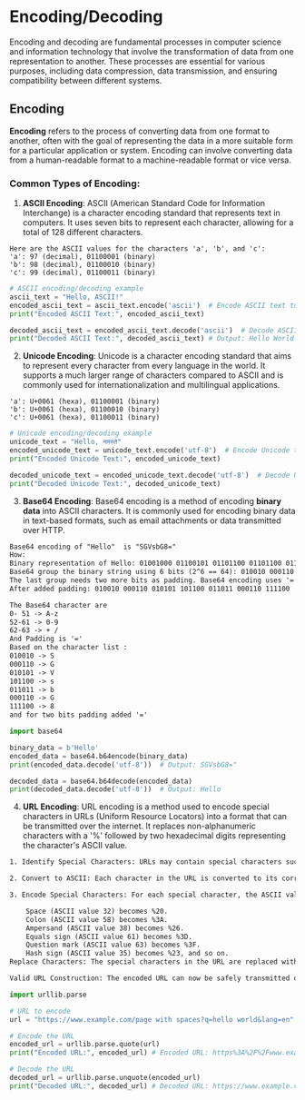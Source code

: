 # Encoding/Decoding

Encoding and decoding are fundamental processes in computer science and information technology that involve the transformation of data from one representation to another. These processes are essential for various purposes, including data compression, data transmission, and ensuring compatibility between different systems.

## Encoding

**Encoding** refers to the process of converting data from one format to another, often with the goal of representing the data in a more suitable form for a particular application or system. Encoding can involve converting data from a human-readable format to a machine-readable format or vice versa. 

### Common Types of Encoding:

1. **ASCII Encoding**: ASCII (American Standard Code for Information Interchange) is a character encoding standard that represents text in computers. It uses seven bits to represent each character, allowing for a total of 128 different characters.

```text
Here are the ASCII values for the characters 'a', 'b', and 'c':
'a': 97 (decimal), 01100001 (binary)
'b': 98 (decimal), 01100010 (binary)
'c': 99 (decimal), 01100011 (binary)
```
```python
# ASCII encoding/decoding example
ascii_text = "Hello, ASCII!"
encoded_ascii_text = ascii_text.encode('ascii')  # Encode ASCII text to ASCII byte string
print("Encoded ASCII Text:", encoded_ascii_text)

decoded_ascii_text = encoded_ascii_text.decode('ascii')  # Decode ASCII byte string to ASCII text
print("Decoded ASCII Text:", decoded_ascii_text) # Output: Hello World!
```
2. **Unicode Encoding**: Unicode is a character encoding standard that aims to represent every character from every language in the world. It supports a much larger range of characters compared to ASCII and is commonly used for internationalization and multilingual applications.
```text
'a': U+0061 (hexa), 01100001 (binary)
'b': U+0061 (hexa), 01100010 (binary)
'c': U+0061 (hexa), 01100011 (binary)
```
```python
# Unicode encoding/decoding example
unicode_text = "Hello, नमस्ते"
encoded_unicode_text = unicode_text.encode('utf-8')  # Encode Unicode text to UTF-8 byte string
print("Encoded Unicode Text:", encoded_unicode_text)

decoded_unicode_text = encoded_unicode_text.decode('utf-8')  # Decode UTF-8 byte string to Unicode text
print("Decoded Unicode Text:", decoded_unicode_text)
```
3. **Base64 Encoding**: Base64 encoding is a method of encoding **binary data** into ASCII characters. It is commonly used for encoding binary data in text-based formats, such as email attachments or data transmitted over HTTP.
```html
Base64 encoding of "Hello"  is "SGVsbG8="
How: 
Binary representation of Hello: 01001000 01100101 01101100 01101100 01101111
Base64 group the binary string using 6 bits (2^6 == 64): 010010 000110 010101 101100 011011 000110 1111 
The last group needs two more bits as padding. Base64 encoding uses '=' at the end to identify if it needs padding. Each '=' adds 2 padding bits.
After added padding: 010010 000110 010101 101100 011011 000110 111100

The Base64 character are 
0- 51 -> A-z
52-61 -> 0-9
62-63 -> + /
And Padding is '='
Based on the character list : 
010010 -> S
000110 -> G
010101 -> V
101100 -> s
011011 -> b
000110 -> G
111100 -> 8
and for two bits padding added '='
```
```python
import base64

binary_data = b'Hello'
encoded_data = base64.b64encode(binary_data)
print(encoded_data.decode('utf-8'))  # Output: SGVsbG8="

decoded_data = base64.b64decode(encoded_data)
print(decoded_data.decode('utf-8'))  # Output: Hello
```
4. **URL Encoding**: URL encoding is a method used to encode special characters in URLs (Uniform Resource Locators) into a format that can be transmitted over the internet. It replaces non-alphanumeric characters with a '%' followed by two hexadecimal digits representing the character's ASCII value.

```html
1. Identify Special Characters: URLs may contain special characters such as spaces, punctuation marks, and non-alphanumeric characters like &, =, ?, #, etc.

2. Convert to ASCII: Each character in the URL is converted to its corresponding ASCII value.

3. Encode Special Characters: For each special character, the ASCII value is represented in hexadecimal format and prefixed with a percent sign %. For example:

    Space (ASCII value 32) becomes %20.
    Colon (ASCII value 58) becomes %3A.
    Ampersand (ASCII value 38) becomes %26.
    Equals sign (ASCII value 61) becomes %3D.
    Question mark (ASCII value 63) becomes %3F.
    Hash sign (ASCII value 35) becomes %23, and so on.
Replace Characters: The special characters in the URL are replaced with their percent-encoded representations.

Valid URL Construction: The encoded URL can now be safely transmitted over the internet without being misinterpreted. When a web server receives the URL, it automatically decodes the percent-encoded characters to reconstruct the original URL.
```
```python
import urllib.parse

# URL to encode
url = "https://www.example.com/page with spaces?q=hello world&lang=en"

# Encode the URL
encoded_url = urllib.parse.quote(url)
print("Encoded URL:", encoded_url) # Encoded URL: https%3A%2F%2Fwww.example.com%2Fpage%20with%20spaces%3Fq%3Dhello%20world%26lang%3Den

# Decode the URL
decoded_url = urllib.parse.unquote(encoded_url)
print("Decoded URL:", decoded_url) # Decoded URL: https://www.example.com/page with spaces?q=hello world&lang=en
```
